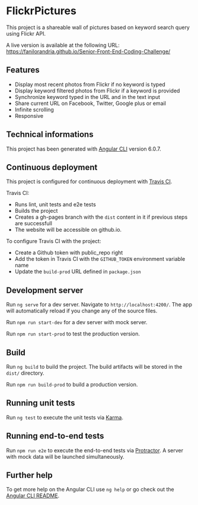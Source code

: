# FlickrPictures

This project is a shareable wall of pictures based on keyword search query using Flickr API.

A live version is available at the following URL: https://fanilorandria.github.io/Senior-Front-End-Coding-Challenge/

## Features

- Display most recent photos from Flickr if no keyword is typed
- Display keyword filtered photos from Flickr if a keyword is provided
- Synchronize keyword typed in the URL and in the text input
- Share current URL on Facebook, Twitter, Google plus or email
- Infinite scrolling
- Responsive


## Technical informations

This project has been generated with [Angular CLI](https://github.com/angular/angular-cli) version 6.0.7.

## Continuous deployment

This project is configured for continuous deployment with [Travis CI](https://travis-ci.org).

Travis CI:
- Runs lint, unit tests and e2e tests
- Builds the project
- Creates a gh-pages branch with the `dist` content in it if previous steps are successfull
- The website will be accessible on github.io.

To configure Travis CI with the project:
- Create a Github token with public_repo right
- Add the token in Travis CI with the `GITHUB_TOKEN` environment variable name
- Update the `build-prod` URL defined in `package.json`

## Development server

Run `ng serve` for a dev server. Navigate to `http://localhost:4200/`. The app will automatically reload if you change any of the source files.

Run `npm run start-dev` for a dev server with mock server.

Run `npm run start-prod` to test the production version.

## Build

Run `ng build` to build the project. The build artifacts will be stored in the `dist/` directory.

Run `npm run build-prod` to build a production version.

## Running unit tests

Run `ng test` to execute the unit tests via [Karma](https://karma-runner.github.io).

## Running end-to-end tests

Run `npm run e2e` to execute the end-to-end tests via [Protractor](http://www.protractortest.org/). A server with mock data will be launched simultaneously.

## Further help

To get more help on the Angular CLI use `ng help` or go check out the [Angular CLI README](https://github.com/angular/angular-cli/blob/master/README.md).
